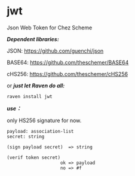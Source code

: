 # jwt
Json Web Token for Chez Scheme


***Dependent libraries:***

JSON: https://github.com/guenchi/json

BASE64: https://github.com/theschemer/BASE64

cHS256: https://github.com/theschemer/cHS256

or ***just let Raven do all:***

`raven install jwt`


***use：***

only HS256 signature for now.

```
payload: association-list
secret: string

(sign payload secret)  => string

(verif token secret)   
                    ok => payload
                    no => #f
```
